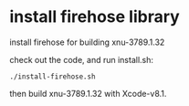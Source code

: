 # install firehose library
install firehose for building xnu-3789.1.32

check out the code, and run install.sh:

```
./install-firehose.sh
```

then build xnu-3789.1.32 with Xcode-v8.1.
